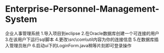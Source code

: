 # Enterprise-Personnel-Management-System
企业人事管理系统
1.导入项目到eclipse
2.在Oracle数据库创建一个可连接的用户
3.在该用户下运行sql脚本
4.更改\src\com\util内容为你的连接信息
5.在数据库插入管理员账户
6.启动ui下的LoginForm.java稍等片刻即可登录操作